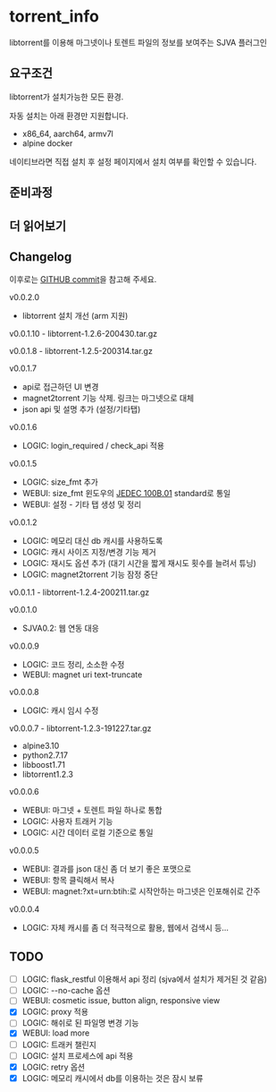 # torrent_info

libtorrent를 이용해 마그넷이나 토렌트 파일의 정보를 보여주는 SJVA 플러그인

## 요구조건

libtorrent가 설치가능한 모든 환경.

자동 설치는 아래 환경만 지원합니다.

- x86_64, aarch64, armv7l
- alpine docker

네이티브라면 직접 설치 후 설정 페이지에서 설치 여부를 확인할 수 있습니다.

## 준비과정

## 더 읽어보기

## Changelog

이후로는 [GITHUB commit](https://github.com/wiserain/torrent_info/commits/master)을 참고해 주세요.

v0.0.2.0

- libtorrent 설치 개선 (arm 지원)

v0.0.1.10 - libtorrent-1.2.6-200430.tar.gz

v0.0.1.8 - libtorrent-1.2.5-200314.tar.gz

v0.0.1.7

- api로 접근하던 UI 변경
- magnet2torrent 기능 삭제. 링크는 마그넷으로 대체
- json api 및 설명 추가 (설정/기타탭)

v0.0.1.6

- LOGIC: login_required / check_api 적용

v0.0.1.5

- LOGIC: size_fmt 추가
- WEBUI: size_fmt 윈도우의 [JEDEC 100B.01](https://superuser.com/a/938259) standard로 통일
- WEBUI: 설정 - 기타 탭 생성 및 정리

v0.0.1.2

- LOGIC: 메모리 대신 db 캐시를 사용하도록
- LOGIC: 캐시 사이즈 지정/변경 기능 제거
- LOGIC: 재시도 옵션 추가 (대기 시간을 짧게 재시도 횟수를 늘려서 튜닝)
- LOGIC: magnet2torrent 기능 잠정 중단

v0.0.1.1 - libtorrent-1.2.4-200211.tar.gz

v0.0.1.0

- SJVA0.2: 웹 연동 대응

v0.0.0.9

- LOGIC: 코드 정리, 소소한 수정
- WEBUI: magnet uri text-truncate

v0.0.0.8

- LOGIC: 캐시 임시 수정

v0.0.0.7 - libtorrent-1.2.3-191227.tar.gz

- alpine3.10
- python2.7.17
- libboost1.71
- libtorrent1.2.3

v0.0.0.6

- WEBUI: 마그넷 + 토렌트 파일 하나로 통합
- LOGIC: 사용자 트래커 기능
- LOGIC: 시간 데이터 로컬 기준으로 통일

v0.0.0.5

- WEBUI: 결과를 json 대신 좀 더 보기 좋은 포맷으로
- WEBUI: 항목 클릭해서 복사
- WEBUI: magnet:?xt=urn:btih:로 시작안하는 마그넷은 인포해쉬로 간주

v0.0.0.4

- LOGIC: 자체 캐시를 좀 더 적극적으로 활용, 웹에서 검색시 등...

## TODO

- [ ] LOGIC: flask_restful 이용해서 api 정리 (sjva에서 설치가 제거된 것 같음)
- [ ] LOGIC: --no-cache 옵션
- [ ] WEBUI: cosmetic issue, button align, responsive view
- [x] LOGIC: proxy 적용
- [ ] LOGIC: 해쉬로 된 파일명 변경 기능
- [x] WEBUI: load more
- [ ] LOGIC: 트래커 챌린지
- [ ] LOGIC: 설치 프로세스에 api 적용
- [x] LOGIC: retry 옵션
- [x] LOGIC: 메모리 캐시에서 db를 이용하는 것은 잠시 보류
